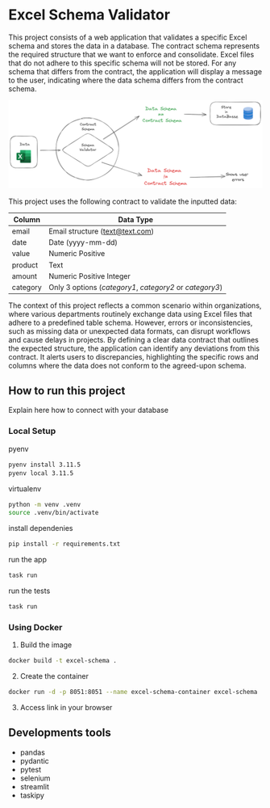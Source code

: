 # Excel Schema Validator

This project consists of a web application that validates a specific Excel schema and stores the data in a database. The contract schema represents the required structure that we want to enforce and consolidate. Excel files that do not adhere to this specific schema will not be stored. For any schema that differs from the contract, the application will display a message to the user, indicating where the data schema differs from the contract schema.

![](pics/app-diagram.PNG)

This project uses the following contract to validate the inputted data:

| Column   | Data Type                                 |
|----------|-------------------------------------------|
| email    | Email structure (text@text.com)           |
| date     | Date (yyyy-mm-dd)                         |
| value    | Numeric Positive                          |
| product  | Text                                      |
| amount   | Numeric Positive Integer                  |
| category | Only 3 options (*category1*, *category2* or *category3*) |

The context of this project reflects a common scenario within organizations, where various departments routinely exchange data using Excel files that adhere to a predefined table schema. However, errors or inconsistencies, such as missing data or unexpected data formats, can disrupt workflows and cause delays in projects. By defining a clear data contract that outlines the expected structure, the application can identify any deviations from this contract. It alerts users to discrepancies, highlighting the specific rows and columns where the data does not conform to the agreed-upon schema.

## How to run this project

Explain here how to connect with your database

### Local Setup

pyenv
```bash
pyenv install 3.11.5
pyenv local 3.11.5
```

virtualenv
```bash
python -m venv .venv
source .venv/bin/activate
```

install dependenies
```bash
pip install -r requirements.txt
```

run the app
```bash
task run
```

run the tests
```bash
task run
```

### Using Docker

1. Build the image

```bash
docker build -t excel-schema .
````

2. Create the container

```bash
docker run -d -p 8051:8051 --name excel-schema-container excel-schema
```

3. Access link in your browser


## Developments tools

- pandas
- pydantic
- pytest
- selenium 
- streamlit
- taskipy
